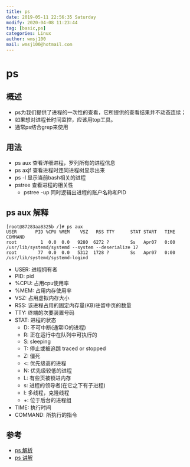 ```yaml
---
title: ps
date: 2019-05-11 22:56:35 Saturday
modify: 2020-04-08 11:23:44 
tag: [basic,ps]
categories: Linux
author: wmsj100
mail: wmsj100@hotmail.com
---
```


# ps

## 概述

- ps为我们提供了进程的一次性的查看，它所提供的查看结果并不动态连续；
- 如果想对进程长时间监控，应该用top工具。
- 通常ps结合grep来使用

## 用法

- ps aux 查看详细进程，罗列所有的进程信息
- ps axjf 查看进程时连同进程树显示出来
- ps -l 显示当前bash相关的进程
- pstree 查看进程的相关性
	- pstree -up 同时逻辑出进程的账户名称和PID

## ps aux 解释

```
[root@87283aa8325b /]# ps aux
USER       PID %CPU %MEM    VSZ   RSS TTY      STAT START   TIME COMMAND
root         1  0.0  0.0   9280  6272 ?        Ss   Apr07   0:00 /usr/lib/systemd/systemd --system --deserialize 17
root        77  0.0  0.0   5312  1728 ?        Ss   Apr07   0:00 /usr/lib/systemd/systemd-logind
```
- USER: 进程拥有者
- PID: pid
- %CPU: 占用cpu使用率
- %MEM: 占用内存使用率
- VSZ: 占用虚拟内存大小
- RSS: 该进程占用的固定内存量(KB)驻留中页的数量
- TTY: 终端的次要装置号码
- STAT: 进程的状态
	- D: 不可中断(通常IO的进程)
	- R: 正在运行中在队列中可执行的
	- S: sleeping
	- T: 停止或被追踪 traced or stopped
	- Z: 僵死
	- <: 优先级高的进程
	- N: 优先级较低的进程
	- L: 有些页被锁进内存
	- s: 进程的领导者(在它之下有子进程)
	- l: 多线程，克隆线程
	- +: 位于后台的进程组
- TIME: 执行时间
- COMMAND: 所执行的指令

## 参考

- [ps 解析](https://blog.csdn.net/WuLex/article/details/88775232)
- [ps 讲解](https://www.cnblogs.com/mydriverc/p/8303242.html)
